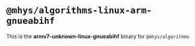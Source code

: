 # `@mhys/algorithms-linux-arm-gnueabihf`

This is the **armv7-unknown-linux-gnueabihf** binary for `@mhys/algorithms`
